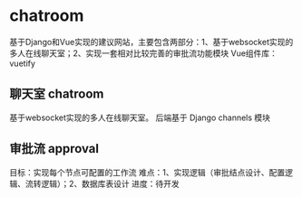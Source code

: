 # chatroom
基于Django和Vue实现的建议网站，主要包含两部分：1、基于websocket实现的多人在线聊天室；2、实现一套相对比较完善的审批流功能模块
Vue组件库：vuetify

## 聊天室 chatroom
基于websocket实现的多人在线聊天室。
后端基于 Django channels 模块

## 审批流 approval
目标：实现每个节点可配置的工作流
难点：1、实现逻辑（审批结点设计、配置逻辑、流转逻辑）；2、数据库表设计
进度：待开发
